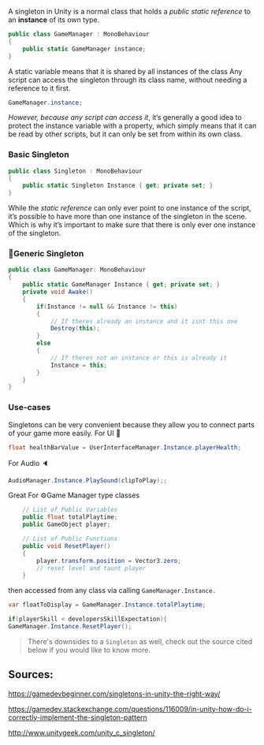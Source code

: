 A singleton in Unity is a normal class that holds a *public static reference* to an **instance** of its own type.

```csharp
public class GameManager : MonoBehaviour 
{
    public static GameManager instance;
}
```

A static variable means that it is shared by all instances of the class
Any script can access the singleton through its class name, without needing a reference to it first.

```csharp
GameManager.instance;
```

*However, because any script can access it*, it’s generally a good idea to protect the instance variable with a property,
which simply means that it can be read by other scripts, but it can only be set from within its own class.

### Basic Singleton

```csharp
public class Singleton : MonoBehaviour 
{
    public static Singleton Instance { get; private set; }
}
```

While the *static reference* can only ever point to one instance of the script, it’s possible to have more than one instance of the singleton in the scene.
Which is why it’s important to make sure that there is only ever one instance of the singleton.

### 📌Generic Singleton
```csharp
public class GameManager: MonoBehaviour
{
    public static GameManager Instance { get; private set; }
    private void Awake()
    {
        if(Instance != null && Instance != this)
        {
            // If theres already an instance and it isnt this one
            Destroy(this);
        }
        else
        {
            // If theres not an instance or this is already it
            Instance = this;
        }
    }
}

```

### Use-cases
Singletons can be very convenient because they allow you to connect parts of your game more easily.
For UI 🎥
```csharp
float healthBarValue = UserInterfaceManager.Instance.playerHealth;
```
For Audio 🔈
```csharp
AudioManager.Instance.PlaySound(clipToPlay);;
```
Great For ⚙️Game Manager type classes
```csharp
    // List of Public Variables
    public float totalPlaytime;
    public GameObject player;

    // List of Public Functions
    public void ResetPlayer()
    {
        player.transform.position = Vector3.zero;
        // reset level and taunt player
    }
```
then accessed from any class via calling `GameManager.Instance.`
```csharp
var floatToDisplay = GameManager.Instance.totalPlaytime;

if(playerSkill < developersSkillExpectation){
GameManager.Instance.ResetPlayer();
```

> There's downsides to a `Singleton` as well, check out the source cited below if you would like to know more.

Sources:
------
https://gamedevbeginner.com/singletons-in-unity-the-right-way/

https://gamedev.stackexchange.com/questions/116009/in-unity-how-do-i-correctly-implement-the-singleton-pattern

http://www.unitygeek.com/unity_c_singleton/

